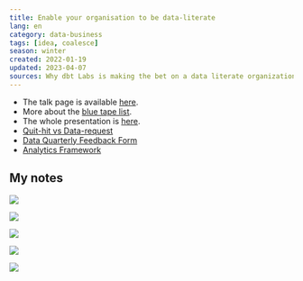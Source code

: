 ```yaml
---
title: Enable your organisation to be data-literate
lang: en
category: data-business
tags: [idea, coalesce]
season: winter
created: 2022-01-19
updated: 2023-04-07
sources: Why dbt Labs is making the bet on a data literate organization, https://youtu.be/7OYGWM3Bwhw
---
```


- The talk page is available [here](https://www.getdbt.com/coalesce-2021/scaling-knowledge-scaling-bodies-why-dbt-labs-is-making-the-bet-on-a-data-literate-organization/).
- More about the [blue tape list](https://randsinrepose.com/archives/the-blue-tape-list/).
- The whole presentation is [here](https://docs.google.com/presentation/d/12Mmc9h1Ohec2W1hKQtj4P58UE6PVpQ8UfoE6L9P9h8U/edit#slide=id.g106347f4aca_0_0).
- [Quit-hit vs Data-request](https://slack-files.com/T0VLPD22H-F02QYH6S2JE-b886bf4d75)
- [Data Quarterly Feedback Form](https://slack-files.com/T0VLPD22H-F02RN95BAF2-23814d64d3)
- [Analytics Framework](https://getdbt.slack.com/archives/C02CRKP6Q9F/p1638808024203900)

## My notes
![](__files/dbt-data-team-1.png)

![](__files/dbt-data-team-2.png)

![](__files/dbt-data-team-3.png)

![](__files/dbt-data-team-4.png)

![](__files/dbt-data-team-5.png)